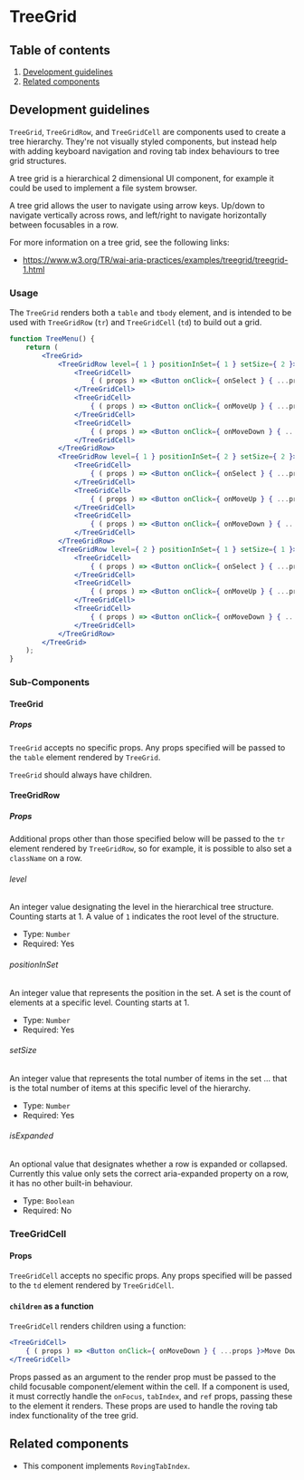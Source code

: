 # TreeGrid

## Table of contents

1. [Development guidelines](#development-guidelines)
2. [Related components](#related-components)

## Development guidelines

`TreeGrid`, `TreeGridRow`, and `TreeGridCell` are components used to create a tree hierarchy. They're not visually styled components, but instead help with adding keyboard navigation and roving tab index behaviours to tree grid structures.

A tree grid is a hierarchical 2 dimensional UI component, for example it could be used to implement a file system browser.

A tree grid allows the user to navigate using arrow keys. Up/down to navigate vertically across rows, and left/right to navigate horizontally between focusables in a row.

For more information on a tree grid, see the following links:

- https://www.w3.org/TR/wai-aria-practices/examples/treegrid/treegrid-1.html

### Usage

The `TreeGrid` renders both a `table` and `tbody` element, and is intended to be used with `TreeGridRow` (`tr`) and `TreeGridCell` (`td`) to build out a grid.

```jsx
function TreeMenu() {
	return (
		<TreeGrid>
			<TreeGridRow level={ 1 } positionInSet={ 1 } setSize={ 2 }>
				<TreeGridCell>
					{ ( props ) => <Button onClick={ onSelect } { ...props }>Select</Button> }
				</TreeGridCell>
				<TreeGridCell>
					{ ( props ) => <Button onClick={ onMoveUp } { ...props }>Move Up</Button> }
				</TreeGridCell>
				<TreeGridCell>
					{ ( props ) => <Button onClick={ onMoveDown } { ...props }>Move Down</Button> }
				</TreeGridCell>
			</TreeGridRow>
			<TreeGridRow level={ 1 } positionInSet={ 2 } setSize={ 2 }>
				<TreeGridCell>
					{ ( props ) => <Button onClick={ onSelect } { ...props }>Select</Button> }
				</TreeGridCell>
				<TreeGridCell>
					{ ( props ) => <Button onClick={ onMoveUp } { ...props }>Move Up</Button> }
				</TreeGridCell>
				<TreeGridCell>
					{ ( props ) => <Button onClick={ onMoveDown } { ...props }>Move Down</Button> }
				</TreeGridCell>
			</TreeGridRow>
			<TreeGridRow level={ 2 } positionInSet={ 1 } setSize={ 1 }>
				<TreeGridCell>
					{ ( props ) => <Button onClick={ onSelect } { ...props }>Select</Button> }
				</TreeGridCell>
				<TreeGridCell>
					{ ( props ) => <Button onClick={ onMoveUp } { ...props }>Move Up</Button> }
				</TreeGridCell>
				<TreeGridCell>
					{ ( props ) => <Button onClick={ onMoveDown } { ...props }>Move Down</Button> }
				</TreeGridCell>
			</TreeGridRow>
		</TreeGrid>
	);
}
```

### Sub-Components

#### TreeGrid

##### Props

`TreeGrid` accepts no specific props. Any props specified will be passed to the `table` element rendered by `TreeGrid`.

`TreeGrid` should always have children.

#### TreeGridRow

##### Props

Additional props other than those specified below will be passed to the `tr` element rendered by `TreeGridRow`, so for example, it is possible to also set a `className` on a row.

###### level

An integer value designating the level in the hierarchical tree structure. Counting starts at 1. A value of `1` indicates the root level of the structure.

- Type: `Number`
- Required: Yes

###### positionInSet

An integer value that represents the position in the set. A set is the count of elements at a specific level. Counting starts at 1.

- Type: `Number`
- Required: Yes

###### setSize

An integer value that represents the total number of items in the set ... that is the total number of items at this specific level of the hierarchy.

- Type: `Number`
- Required: Yes

###### isExpanded

An optional value that designates whether a row is expanded or collapsed. Currently this value only sets the correct aria-expanded property on a row, it has no other built-in behaviour.

- Type: `Boolean`
- Required: No

### TreeGridCell

#### Props

`TreeGridCell` accepts no specific props. Any props specified will be passed to the `td` element rendered by `TreeGridCell`.

#### `children` as a function

`TreeGridCell` renders children using a function:

```jsx
<TreeGridCell>
	{ ( props ) => <Button onClick={ onMoveDown } { ...props }>Move Down</Button> }
</TreeGridCell>
```

Props passed as an argument to the render prop must be passed to the child focusable component/element within the cell. If a component is used, it must correctly handle the `onFocus`, `tabIndex`, and `ref` props, passing these to the element it renders. These props are used to handle the roving tab index functionality of the tree grid.

## Related components
- This component implements `RovingTabIndex`.
